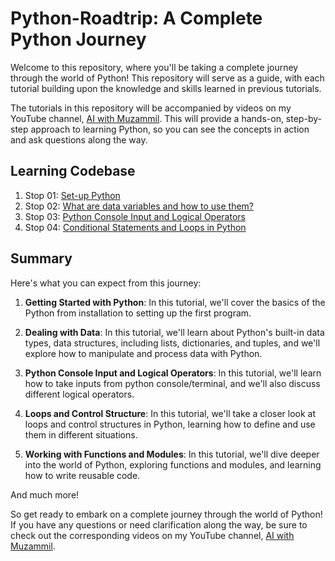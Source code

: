 # Python-Roadtrip: A Complete Python Journey

Welcome to this repository, where you'll be taking a complete journey through the world of Python! This repository will serve as a guide, with each tutorial building upon the knowledge and skills learned in previous tutorials.

The tutorials in this repository will be accompanied by videos on my YouTube channel, [AI with Muzammil](https://www.youtube.com/@AIwithMuzammil). This will provide a hands-on, step-by-step approach to learning Python, so you can see the concepts in action and ask questions along the way.

## Learning Codebase
1. Stop 01: [Set-up Python](/GettingStarted/)
2. Stop 02: [What are data variables and how to use them?](/DataVariables/)
3. Stop 03: [Python Console Input and Logical Operators](/Inputs-LogicalOperators/)
4. Stop 04: [Conditional Statements and Loops in Python](/ConditionalStatements-and-Loops/)

## Summary
Here's what you can expect from this journey:

1. **Getting Started with Python**: In this tutorial, we'll cover the basics of the Python from installation to setting up the first program.

2. **Dealing with Data**: In this tutorial, we'll learn about Python's built-in data types, data structures, including lists, dictionaries, and tuples, and we'll explore how to manipulate and process data with Python.

3. **Python Console Input and Logical Operators**: In this tutorial, we'll learn how to take inputs from python console/terminal, and we'll also discuss different logical operators.


4. **Loops and Control Structure**: In this tutorial, we'll take a closer look at loops and control structures in Python, learning how to define and use them in different situations.

5. **Working with Functions and Modules**: In this tutorial, we'll dive deeper into the world of Python, exploring functions and modules, and learning how to write reusable code.

And much more!

So get ready to embark on a complete journey through the world of Python! If you have any questions or need clarification along the way, be sure to check out the corresponding videos on my YouTube channel, [AI with Muzammil](https://www.youtube.com/@AIwithMuzammil).
